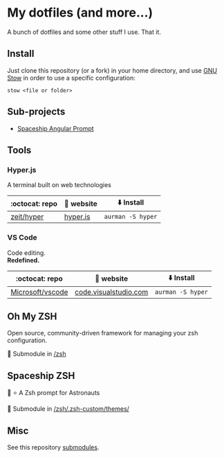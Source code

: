 # My dotfiles (and more...)

A bunch of dotfiles and some other stuff I use. That it.

## Install

Just clone this repository (or a fork) in your home directory, and use [GNU Stow](https://www.gnu.org/software/stow/) in order to use a specific configuration:

`stow <file or folder>`

## Sub-projects

- [Spaceship Angular Prompt](./zsh/.zshrc.d/spaceship-angular-prompt)

## Tools

### Hyper.js

A terminal built on web technologies

| :octocat: **repo** | :bookmark: **website** | :arrow_down: **Install** |
|--------------------|---------------------------|----------------------------|
| [zeit/hyper](https://github.com/zeit/hyper)| [hyper.is](https://hyper.is/) | `aurman -S hyper` |

### VS Code

Code editing.\
**Redefined.**

| :octocat: **repo** | :bookmark: **website** | :arrow_down: **Install** |
|--------------------|---------------------------|----------------------------|
| [Microsoft/vscode](https://github.com/Microsoft/vscode)| [code.visualstudio.com](https://code.visualstudio.com) | `aurman -S hyper` |

## Oh My ZSH

Open source, community-driven framework for managing your zsh configuration.

:electric_plug: Submodule in [/zsh](./zsh/)

## Spaceship ZSH

:rocket: :star: A Zsh prompt for Astronauts

:electric_plug: Submodule in [/zsh/.zsh-custom/themes/](./zsh/.zsh-custom/themes/)

## Misc

See this repository [submodules](./.gitmodules).
